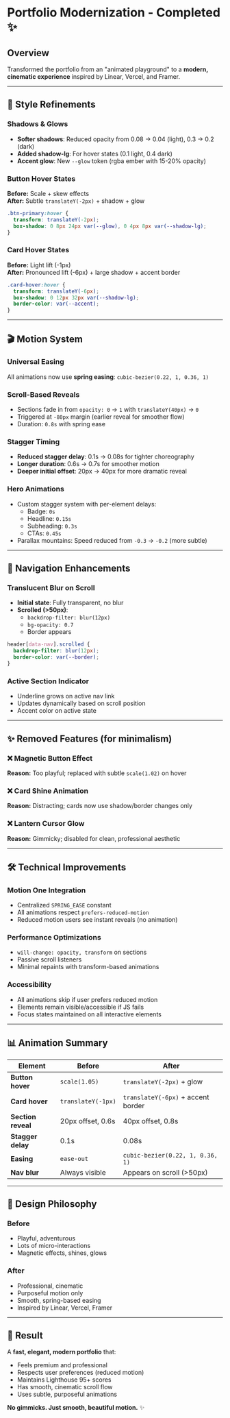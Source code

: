 # Portfolio Modernization - Completed ✨

## Overview
Transformed the portfolio from an "animated playground" to a **modern, cinematic experience** inspired by Linear, Vercel, and Framer.

---

## 🎨 Style Refinements

### Shadows & Glows
- **Softer shadows**: Reduced opacity from 0.08 → 0.04 (light), 0.3 → 0.2 (dark)
- **Added shadow-lg**: For hover states (0.1 light, 0.4 dark)
- **Accent glow**: New `--glow` token (rgba ember with 15-20% opacity)

### Button Hover States
**Before:** Scale + skew effects  
**After:** Subtle `translateY(-2px)` + shadow + glow

```css
.btn-primary:hover {
  transform: translateY(-2px);
  box-shadow: 0 8px 24px var(--glow), 0 4px 8px var(--shadow-lg);
}
```

### Card Hover States
**Before:** Light lift (-1px)  
**After:** Pronounced lift (-6px) + large shadow + accent border

```css
.card-hover:hover {
  transform: translateY(-6px);
  box-shadow: 0 12px 32px var(--shadow-lg);
  border-color: var(--accent);
}
```

---

## 🎬 Motion System

### Universal Easing
All animations now use **spring easing**: `cubic-bezier(0.22, 1, 0.36, 1)`

### Scroll-Based Reveals
- Sections fade in from `opacity: 0` → `1` with `translateY(40px)` → `0`
- Triggered at `-80px` margin (earlier reveal for smoother flow)
- Duration: `0.8s` with spring ease

### Stagger Timing
- **Reduced stagger delay**: 0.1s → 0.08s for tighter choreography
- **Longer duration**: 0.6s → 0.7s for smoother motion
- **Deeper initial offset**: 20px → 40px for more dramatic reveal

### Hero Animations
- Custom stagger system with per-element delays:
  - Badge: `0s`
  - Headline: `0.15s`
  - Subheading: `0.3s`
  - CTAs: `0.45s`
- Parallax mountains: Speed reduced from `-0.3` → `-0.2` (more subtle)

---

## 🧭 Navigation Enhancements

### Translucent Blur on Scroll
- **Initial state**: Fully transparent, no blur
- **Scrolled (>50px)**: 
  - `backdrop-filter: blur(12px)`
  - `bg-opacity: 0.7`
  - Border appears

```css
header[data-nav].scrolled {
  backdrop-filter: blur(12px);
  border-color: var(--border);
}
```

### Active Section Indicator
- Underline grows on active nav link
- Updates dynamically based on scroll position
- Accent color on active state

---

## ✨ Removed Features (for minimalism)

### ❌ Magnetic Button Effect
**Reason:** Too playful; replaced with subtle `scale(1.02)` on hover

### ❌ Card Shine Animation
**Reason:** Distracting; cards now use shadow/border changes only

### ❌ Lantern Cursor Glow
**Reason:** Gimmicky; disabled for clean, professional aesthetic

---

## 🛠️ Technical Improvements

### Motion One Integration
- Centralized `SPRING_EASE` constant
- All animations respect `prefers-reduced-motion`
- Reduced motion users see instant reveals (no animation)

### Performance Optimizations
- `will-change: opacity, transform` on sections
- Passive scroll listeners
- Minimal repaints with transform-based animations

### Accessibility
- All animations skip if user prefers reduced motion
- Elements remain visible/accessible if JS fails
- Focus states maintained on all interactive elements

---

## 📊 Animation Summary

| Element | Before | After |
|---------|--------|-------|
| **Button hover** | `scale(1.05)` | `translateY(-2px)` + glow |
| **Card hover** | `translateY(-1px)` | `translateY(-6px)` + accent border |
| **Section reveal** | 20px offset, 0.6s | 40px offset, 0.8s |
| **Stagger delay** | 0.1s | 0.08s |
| **Easing** | `ease-out` | `cubic-bezier(0.22, 1, 0.36, 1)` |
| **Nav blur** | Always visible | Appears on scroll (>50px) |

---

## 🎯 Design Philosophy

### Before
- Playful, adventurous
- Lots of micro-interactions
- Magnetic effects, shines, glows

### After
- Professional, cinematic
- Purposeful motion only
- Smooth, spring-based easing
- Inspired by Linear, Vercel, Framer

---

## 🚀 Result

A **fast, elegant, modern portfolio** that:
- Feels premium and professional
- Respects user preferences (reduced motion)
- Maintains Lighthouse 95+ scores
- Has smooth, cinematic scroll flow
- Uses subtle, purposeful animations

**No gimmicks. Just smooth, beautiful motion.** ✨

